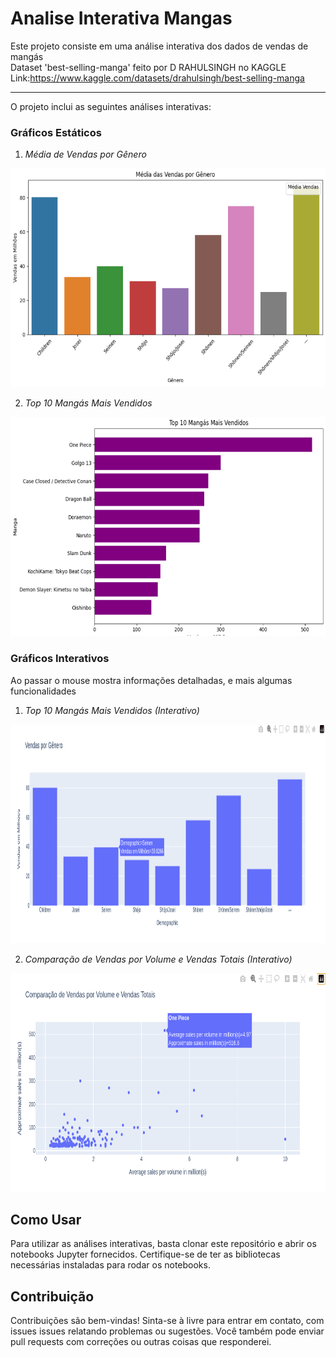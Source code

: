 # Analise Interativa Mangas

Este projeto consiste em uma análise interativa dos dados de vendas de mangás <br>
Dataset 'best-selling-manga' feito por D RAHULSINGH no KAGGLE <br>
Link:https://www.kaggle.com/datasets/drahulsingh/best-selling-manga

-----------------
O projeto inclui as seguintes análises interativas:

### Gráficos Estáticos

1. *Média de Vendas por Gênero*
<img src="images/graph1.png" alt="Grafico Media de Vendas por Genero" height="350px">

2. *Top 10 Mangás Mais Vendidos*
<img src="images/graph2.png" alt="Grafico 10 mais vendidos" height="350px">

### Gráficos Interativos
Ao passar o mouse mostra informações detalhadas, e mais algumas funcionalidades

1. *Top 10 Mangás Mais Vendidos (Interativo)*
<img src="images/interativo1.png" alt="Grafico 10 mais vendidos" height="350px">

2. *Comparação de Vendas por Volume e Vendas Totais (Interativo)*
<img src="images/interativo2.png" alt="Grafico 10 mais vendidos" height="350px">

## Como Usar
Para utilizar as análises interativas, basta clonar este repositório e abrir os notebooks Jupyter fornecidos. Certifique-se de ter as bibliotecas necessárias instaladas para rodar os notebooks.

## Contribuição
Contribuições são bem-vindas! Sinta-se à livre para entrar em contato, com issues issues relatando problemas ou sugestões. Você também pode enviar pull requests com correções ou outras coisas que responderei.
